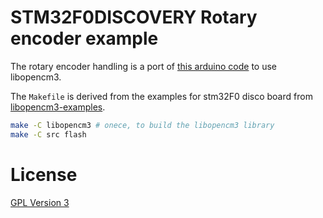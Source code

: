# STM32F0DISCOVERY Rotary encoder example

The rotary encoder handling is a port of [this arduino code](https://github.com/buxtronix/arduino/tree/master/libraries/Rotary) to use libopencm3.

The `Makefile` is derived from the examples for stm32F0 disco board from [libopencm3-examples](https://github.com/libopencm3/libopencm3-examples).

```bash
make -C libopencm3 # onece, to build the libopencm3 library
make -C src flash
```


# License

[GPL Version 3](https://www.gnu.org/licenses/gpl-3.0.en.html)


```

